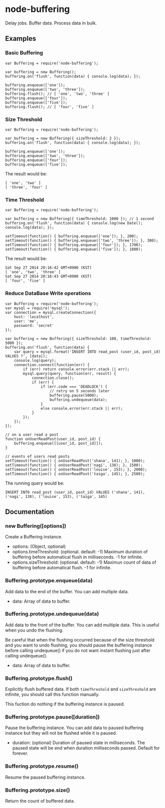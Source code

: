 node-buffering
==============

Delay jobs. Buffer data. Process data in bulk.

## Examples

### Basic Buffering

	var Buffering = require('node-buffering');
	
	var buffering = new Buffering();
	buffering.on('flush', function(data) { console.log(data); });
	
	buffering.enqueue(['one']);
	buffering.enqueue(['two', 'three']);
	buffering.flush(); // [ 'one', 'two', 'three' ]
	buffering.enqueue(['four']);
	buffering.enqueue(['five']);
	buffering.flush(); // [ 'four', 'five' ]

### Size Threshold

	var Buffering = require('node-buffering');
	
	var buffering = new Buffering({ sizeThreshold: 2 });
	buffering.on('flush', function(data) { console.log(data); });
	
	buffering.enqueue(['one']);
	buffering.enqueue(['two', 'three']);
	buffering.enqueue(['four']);
	buffering.enqueue(['five']);

The result would be:

	[ 'one', 'two' ]
	[ 'three', 'four' ]

### Time Threshold

	var Buffering = require('node-buffering');
	
	var buffering = new Buffering({ timeThreshold: 1000 }); // 1 second
	buffering.on('flush', function(data) { console.log(new Date(); console.log(data); });
	
	setTimeout(function() { buffering.enqueue(['one']); }, 200);
	setTimeout(function() { buffering.enqueue(['two', 'three']); }, 300);
	setTimeout(function() { buffering.enqueue(['four']); }, 1700);
	setTimeout(function() { buffering.enqueue(['five']); }, 1800);

The result would be:

	Sat Sep 27 2014 20:16:42 GMT+0900 (KST)
	[ 'one', 'two', 'three' ]
	Sat Sep 27 2014 20:16:43 GMT+0900 (KST)
	[ 'four', 'five' ]

### Reduce DataBase Write operations

	var Buffering = require('node-buffering');
	var mysql = require('mysql');
	var connection = mysql.createConnection({
	    host: 'localhost',
	    user: 'me',
	    password: 'secret'
	});
	
	var buffering = new Buffering({ sizeThreshold: 100, timeThreshold: 5000 });
	buffering.on('flush', function(data) {
	    var query = mysql.format('INSERT INTO read_post (user_id, post_id) VALUES ?', [data]);
	    console.log(query);
	    connection.connect(function(err) {
	        if (err) return console.error(err.stack || err);
	        mysql.query(query, function(err, result) {
	            connection.close();
	            if (err) {
	                if (err.code === 'DEADLOCK') {
	                    // retry on 5 seconds later
	                    buffering.pause(5000);
	                    buffering.undequeue(data);
	                }
	                else console.error(err.stack || err);
	            }
	        });
	    });
	});
	
	// on a user read a post
	function onUserReadPost(user_id, post_id) {
	    buffering.enqueue([[user_id, post_id]]);
	}
	
	// events of users read posts
	setTimeout(function() { onUserReadPost('shana', 141); }, 1000);
	setTimeout(function() { onUserReadPost('nagi', 138); }, 1500);
	setTimeout(function() { onUserReadPost('louise', 153); }, 2000);
	setTimeout(function() { onUserReadPost('taiga', 145); }, 2500);

The running query would be:

	INSERT INTO read_post (user_id, post_id) VALUES ('shana', 141), ('nagi', 138), ('louise', 153), ('taiga', 145)

## Documentation

### new Buffering([options])

Create a Buffering instance.

* options: (Object, optional)
* options.timeThreshold: (optional. default: -1) Maximum duration of buffering before automatical flush in milliseconds. -1 for infinite.
* options.sizeThreshold: (optional. default: -1) Maximun count of data of buffering before automatical flush. -1 for infinite.

### Buffering.prototype.enqueue(data)

Add data to the end of the buffer. You can add multiple data.

* data: Array of data to buffer.

### Buffering.prototype.undequeue(data)

Add data to the front of the buffer. You can add multiple data. This is useful when you undo the flushing.

Be careful that when the flushing occurred because of the size threshold and you want to undo flushing, you should pause the buffering instance before calling undequeue() if you do not want instant flushing just after calling undequeue().

* data: Array of data to buffer.

### Buffering.prototype.flush()

Explicitly flush buffered data. If both `timeThreshold` and `sizeThreshold` are infinite, you should call this function manually.

This fuction do nothing if the buffering instance is paused.

### Buffering.prototype.pause([duration])

Pause the buffering instance. You can add data to paused buffering instance but they will not be flushed while it is paused.

* duration: (optional) Duration of paused state in milliseconds. The paused state will be end when duration milliseconds passed. Default for forever.

### Buffering.prototype.resume()

Resume the paused buffering instance.

### Buffering.prototype.size()

Return the count of buffered data.

